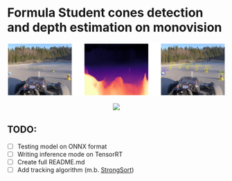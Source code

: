 # Formula Student cones detection and depth estimation on monovision

<p align="center">
  <img src= ./image4readme.png/>
</p>

<p align="center">
  <img src= ./output_track.gif/>
</p>

## TODO:
- [ ] Testing model on ONNX format
- [ ] Writing inference mode on TensorRT
- [ ] Create full README.md
- [ ] Add tracking algorithm (m.b. [StrongSort](https://github.com/dyhBUPT/StrongSORT?tab=readme-ov-file))

<!-- ffmpeg -i video.mp4 -vf "fps=10,scale=320:-1" output.gif -->
